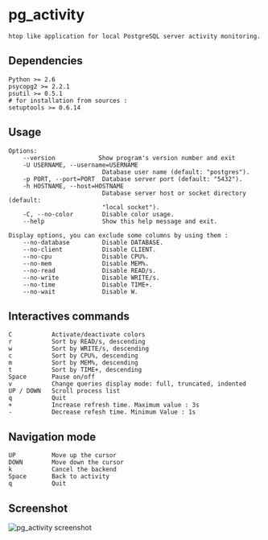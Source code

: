 pg_activity
===========

	htop like application for local PostgreSQL server activity monitoring.

Dependencies
------------

	Python >= 2.6
	psycopg2 >= 2.2.1
	psutil >= 0.5.1
	# for installation from sources :
	setuptools >= 0.6.14

Usage
-----

	Options:
		--version            Show program's version number and exit 
		-U USERNAME, --username=USERNAME
                        	  Database user name (default: "postgres").
		-p PORT, --port=PORT  Database server port (default: "5432").
		-h HOSTNAME, --host=HOSTNAME
							  Database server host or socket directory (default:
                        	  "local socket").
		-C, --no-color        Disable color usage.
		--help                Show this help message and exit.

	Display options, you can exclude some columns by using them :
		--no-database         Disable DATABASE.
    	--no-client           Disable CLIENT.
    	--no-cpu              Disable CPU%.
    	--no-mem              Disable MEM%.
    	--no-read             Disable READ/s.
    	--no-write            Disable WRITE/s.
    	--no-time             Disable TIME+.
    	--no-wait             Disable W.

Interactives commands
---------------------

	C			Activate/deactivate colors
	r			Sort by READ/s, descending
	w			Sort by WRITE/s, descending
	c			Sort by CPU%, descending
	m			Sort by MEM%, descending
	t			Sort by TIME+, descending
	Space		Pause on/off
	v			Change queries display mode: full, truncated, indented
	UP / DOWN	Scroll process list
	q			Quit
	+			Increase refresh time. Maximum value : 3s
	-			Decrease refesh time. Minimum Value : 1s

Navigation mode
---------------

	UP			Move up the cursor
	DOWN		Move down the cursor
	k			Cancel the backend
	Space		Back to activity
	q			Quit
			
Screenshot
----------

![pg_activity screenshot](https://raw.github.com/julmon/pg_activity/master/docs/imgs/screenshot.png)
